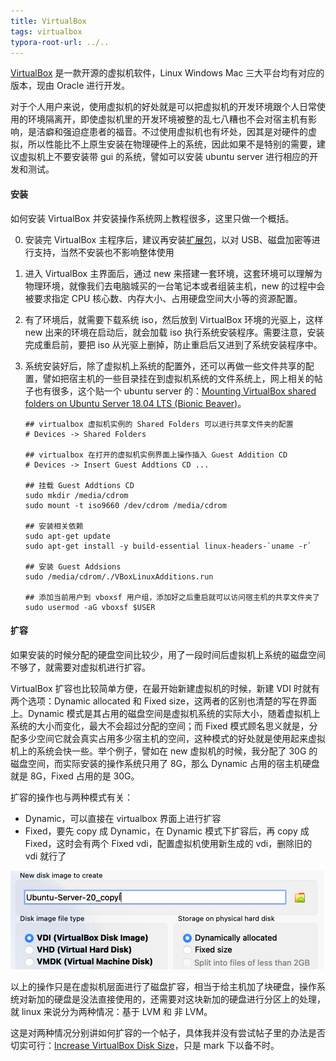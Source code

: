 ```yaml
---
title: VirtualBox
tags: virtualbox
typora-root-url: ../..
---
```


[VirtualBox](https://www.virtualbox.org) 是一款开源的虚拟机软件，Linux Windows Mac 三大平台均有对应的版本，现由 Oracle 进行开发。

对于个人用户来说，使用虚拟机的好处就是可以把虚拟机的开发环境跟个人日常使用的环境隔离开，即使虚拟机里的开发环境被整的乱七八糟也不会对宿主机有影响，是洁癖和强迫症患者的福音。不过使用虚拟机也有坏处，因其是对硬件的虚拟，所以性能比不上原生安装在物理硬件上的系统，因此如果不是特别的需要，建议虚拟机上不要安装带 gui 的系统，譬如可以安装 ubuntu server 进行相应的开发和测试。



#### 安装

如何安装 VirtualBox 并安装操作系统网上教程很多，这里只做一个概括。

0.  安装完 VirtualBox 主程序后，建议再安装[扩展包](https://download.virtualbox.org/virtualbox/6.1.22/Oracle_VM_VirtualBox_Extension_Pack-6.1.22.vbox-extpack)，以对 USB、磁盘加密等进行支持，当然不安装也不影响整体使用

1.  进入 VirtualBox 主界面后，通过 new 来搭建一套环境，这套环境可以理解为物理环境，就像我们去电脑城买的一台笔记本或者组装主机，new 的过程中会被要求指定 CPU 核心数、内存大小、占用硬盘空间大小等的资源配置。

2.  有了环境后，就需要下载系统 iso，然后放到 VirtualBox 环境的光驱上，这样 new 出来的环境在启动后，就会加载 iso 执行系统安装程序。需要注意，安装完成重启前，要把 iso 从光驱上删掉，防止重启后又进到了系统安装程序中。

3.  系统安装好后，除了虚拟机上系统的配置外，还可以再做一些文件共享的配置，譬如把宿主机的一些目录挂在到虚拟机系统的文件系统上，网上相关的帖子也有很多，这个贴一个 ubuntu server 的：[Mounting VirtualBox shared folders on Ubuntu Server 18.04 LTS (Bionic Beaver)](https://gist.github.com/estorgio/0c76e29c0439e683caca694f338d4003)。

    ```shell
    ## virtualbox 虚拟机实例的 Shared Folders 可以进行共享文件夹的配置
    # Devices -> Shared Folders
    
    ## virtualbox 在打开的虚拟机实例界面上操作插入 Guest Addition CD
    # Devices -> Insert Guest Addtions CD ...
    
    ## 挂载 Guest Addtions CD
    sudo mkdir /media/cdrom
    sudo mount -t iso9660 /dev/cdrom /media/cdrom
    
    ## 安装相关依赖
    sudo apt-get update
    sudo apt-get install -y build-essential linux-headers-`uname -r`
    
    ## 安装 Guest Addsions
    sudo /media/cdrom/./VBoxLinuxAdditions.run
    
    ## 添加当前用户到 vboxsf 用户组，添加好之后重启就可以访问宿主机的共享文件夹了
    sudo usermod -aG vboxsf $USER 
    ```

    

#### 扩容

如果安装的时候分配的硬盘空间比较少，用了一段时间后虚拟机上系统的磁盘空间不够了，就需要对虚拟机进行扩容。

VirtualBox 扩容也比较简单方便，在最开始新建虚拟机的时候，新建 VDI 时就有两个选项：Dynamic allocated 和 Fixed size，这两者的区别也清楚的写在界面上。Dynamic 模式是其占用的磁盘空间是虚拟机系统的实际大小，随着虚拟机上系统的大小而变化，最大不会超过分配的空间；而 Fixed 模式顾名思义就是，分配多少空间它就会真实占用多少宿主机的空间，这种模式的好处就是使用起来虚拟机上的系统会快一些。举个例子，譬如在 new 虚拟机的时候，我分配了 30G 的磁盘空间，而实际安装的操作系统只用了 8G，那么 Dynamic 占用的宿主机硬盘就是 8G，Fixed 占用的是 30G。

扩容的操作也与两种模式有关：

-   Dynamic，可以直接在 virtualbox 界面上进行扩容
-   Fixed，要先 copy 成 Dynamic，在 Dynamic 模式下扩容后，再 copy 成 Fixed，这时会有两个 Fixed vdi，配置虚拟机使用新生成的 vdi，删除旧的 vdi 就行了

<img src="/images/virtualbox-vdi-copy.png" style="zoom:50%;" />



以上的操作只是在虚拟机层面进行了磁盘扩容，相当于给主机加了块硬盘，操作系统对新加的硬盘是没法直接使用的，还需要对这块新加的硬盘进行分区上的处理，就 linux 来说分为两种情况：基于 LVM 和 非 LVM。

这是对两种情况分别讲如何扩容的一个帖子，具体我并没有尝试帖子里的办法是否切实可行：[Increase VirtualBox Disk Size](https://linuxhint.com/increase-virtualbox-disk-size/)，只是 mark 下以备不时。

